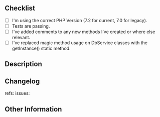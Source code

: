 <!-- Have you made sure the following is correct? -->
## Checklist
- [ ] I'm using the correct PHP Version (7.2 for current, 7.0 for legacy).
- [ ] Tests are passing.
- [ ] I've added comments to any new methods I've created or where else relevant.
- [ ] I've replaced magic method usage on DbService classes with the getInstance() static method.

<!-- Add a short description. -->
## Description

<!-- List your changes as a dot point list. -->
## Changelog

<!-- Add any important refs or issues numbers. -->
refs:
issues:

<!-- Add any other information that might be relevant. -->
## Other Information
